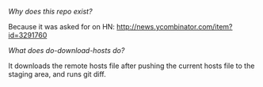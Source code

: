 
*Why does this repo exist?*

Because it was asked for on HN:
    	http://news.ycombinator.com/item?id=3291760


*What does do-download-hosts do?*

It downloads the remote hosts file after pushing the current hosts file to the staging area, and runs git diff.

